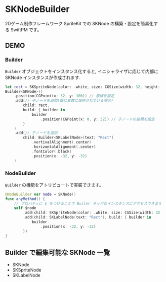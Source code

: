 # SKNodeBuilder

2Dゲーム制作フレームワーク SpriteKit での SKNode の構築・設定を簡易化する SwiftPM です。

## DEMO

### Builder

`Builder` オブジェクトをインスタンス化すると, イニシャライザに応じて内部に SKNode インスタンスが作成されます.
``` Swift
let rect = SKSpriteNode(color: .white, size: CGSize(width: 32, height: 32)
Builder<SKNode>()
    .position(CGPoint(x: 32, y: 100)) // 座標を設定
    .add(// 子ノードを追加(既に変数に保持されている場合)
        child: rect,
        build: { builder in
            builder
                .position(CGPoint(x: 0, y: 32)) // 子ノードの座標を設定
        }
    )
    .add(// 子ノードを追加
        child: Builder<SKLabelNode>(text: "Rect")
            .vertivalAlignment(.center)
            .horizontalAlignment(.center)
            .fontColor(.black)
            .position(x: -32, y: -32)
    )
```

### NodeBuilder

`Builder` の機能をアトリビュートで実装できます。
``` Swift
@NodeBuilder var node = SKNode()
func anyMethod() {
    // プロパティに $ をつけることで Builer ラッパのインスタンスにアクセスできます
    self.$node
        .add(child: SKSpriteNode(color: .white, size: CGSize(width: 32, height: 32)))
        .add(child: SKLabelNode(text: "Rect"), build: { builder in
            builder
                .position(x: -32, y: -32)
        })
}
```
## Builder で編集可能な SKNode 一覧
- SKNode
- SKSpriteNode
- SKLabelNode
